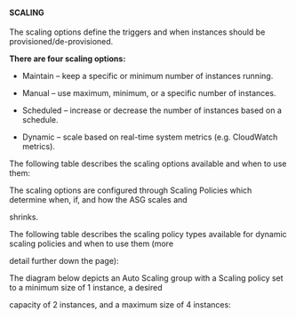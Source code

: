 #### SCALING

The scaling options define the triggers and when instances should be
provisioned/de-provisioned.

**There are four scaling options:**

- Maintain – keep a specific or minimum number of instances running.

- Manual – use maximum, minimum, or a specific number of instances.

- Scheduled – increase or decrease the number of instances based on a schedule.

- Dynamic – scale based on real-time system metrics (e.g. CloudWatch metrics).

The following table describes the scaling options available and when to use
them:

The scaling options are configured through Scaling Policies which determine
when, if, and how the ASG scales and

shrinks.

The following table describes the scaling policy types available for dynamic
scaling policies and when to use them (more

detail further down the page):

The diagram below depicts an Auto Scaling group with a Scaling policy set to a
minimum size of 1 instance, a desired

capacity of 2 instances, and a maximum size of 4 instances:

